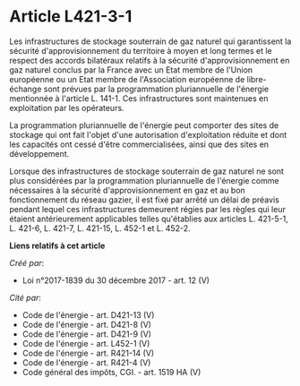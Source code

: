 # Article L421-3-1

Les infrastructures de stockage souterrain de gaz naturel qui garantissent la sécurité d'approvisionnement du territoire à
moyen et long termes et le respect des accords bilatéraux relatifs à la sécurité d'approvisionnement en gaz naturel conclus
par la France avec un Etat membre de l'Union européenne ou un Etat membre de l'Association européenne de libre-échange sont
prévues par la programmation pluriannuelle de l'énergie mentionnée à l'article L. 141-1. Ces infrastructures sont maintenues
en exploitation par les opérateurs.

La programmation pluriannuelle de l'énergie peut comporter des sites de stockage qui ont fait l'objet d'une autorisation
d'exploitation réduite et dont les capacités ont cessé d'être commercialisées, ainsi que des sites en développement.

Lorsque des infrastructures de stockage souterrain de gaz naturel ne sont plus considérées par la programmation pluriannuelle
de l'énergie comme nécessaires à la sécurité d'approvisionnement en gaz et au bon fonctionnement du réseau gazier, il est
fixé par arrêté un délai de préavis pendant lequel ces infrastructures demeurent régies par les règles qui leur étaient
antérieurement applicables telles qu'établies aux articles L. 421-5-1, L. 421-6, L. 421-7, L. 421-15, L. 452-1 et L. 452-2.

**Liens relatifs à cet article**

_Créé par_:

  - Loi n°2017-1839 du 30 décembre 2017 - art. 12 (V)

_Cité par_:

  - Code de l'énergie - art. D421-13 (V)
  - Code de l'énergie - art. D421-8 (V)
  - Code de l'énergie - art. D421-9 (V)
  - Code de l'énergie - art. L452-1 (V)
  - Code de l'énergie - art. R421-14 (V)
  - Code de l'énergie - art. R421-4 (V)
  - Code général des impôts, CGI. - art. 1519 HA (V)
